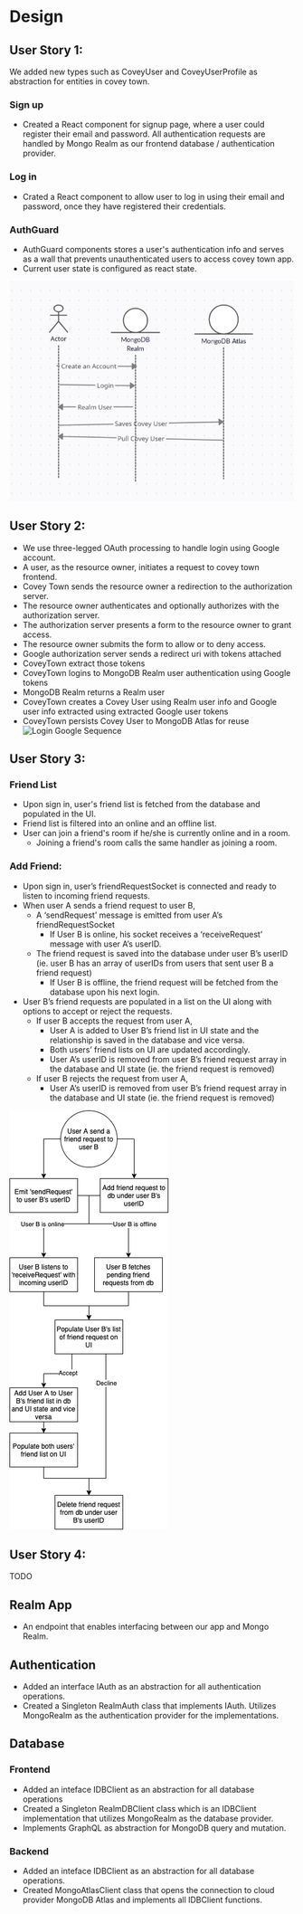 # Design

## User Story 1:
We added new types such as CoveyUser and CoveyUserProfile as abstraction for entities in covey town.

### Sign up
- Created a React component for signup page, where a user could register their email and password. All authentication requests are handled by Mongo Realm as our frontend database / authentication provider. 

### Log in
- Crated a React component to allow user to log in using their email and password, once they have registered their credentials.

### AuthGuard
- AuthGuard components stores a user's authentication info and serves as a wall that prevents unauthenticated users to access covey town app.
- Current user state is configured as react state. 

![Login Sequence](docs/user-story-1/login-seq.png)

## User Story 2:
- We use three-legged OAuth processing to handle login using Google account.
- A user, as the resource owner, initiates a request to covey town frontend.
- Covey Town sends the resource owner a redirection to the authorization server.
- The resource owner authenticates and optionally authorizes with the authorization server.
- The authorization server presents a form to the resource owner to grant access.
- The resource owner submits the form to allow or to deny access.
- Google authorization server sends a redirect uri with tokens attached
- CoveyTown extract those tokens
- CoveyTown logins to MongoDB Realm user authentication using Google tokens
- MongoDB Realm returns a Realm user
- CoveyTown creates a Covey User using Realm user info and Google user info extracted using extracted Google user tokens
- CoveyTown persists Covey User to MongoDB Atlas for reuse
![Login Google Sequence](docs/user-story-1/google-login.png)
## User Story 3:
### Friend List
- Upon sign in, user's friend list is fetched from the database and populated in the UI.
- Friend list is filtered into an online and an offline list. 
- User can join a friend's room if he/she is currently online and in a room.
  - Joining a friend's room calls the same handler as joining a room.

### Add Friend:
- Upon sign in, user’s friendRequestSocket is connected and ready to listen to incoming friend requests. 
- When user A sends a friend request to user B,
  - A ‘sendRequest’ message is emitted from user A’s friendRequestSocket
    - If User B is online, his socket receives a ‘receiveRequest’ message with user A’s userID.
  - The friend request is saved into the database under user B’s userID (ie. user B has an array of userIDs from users that sent user B a friend request)
    - If User B is offline, the friend request will be fetched from the database upon his next login. 
- User B’s friend requests are populated in a list on the UI along with options to accept or reject the requests. 
  - If user B accepts the request from user A,
    - User A is added to User B’s friend list in UI state and the relationship is saved in the database and vice versa.
    - Both users’ friend lists on UI are updated accordingly. 
    - User A’s userID is removed from user B’s friend request array in the database and UI state (ie. the friend request is removed)
  - If user B rejects the request from user A,
    - User A’s userID is removed from user B’s friend request array in the database and UI state (ie. the friend request is removed)

![Add friend design diagram](docs/user-story-3/Addfrienddiagram.png)

## User Story 4:
TODO


## Realm App
- An endpoint that enables interfacing between our app and Mongo Realm. 

## Authentication
- Added an interface IAuth as an abstraction for all authentication operations.
- Created a Singleton RealmAuth class that implements IAuth. Utilizes MongoRealm as the authentication provider for the implementations.

## Database
### Frontend
- Added an inteface IDBClient as an abstraction for all database operations
- Created a Singleton RealmDBClient class which is an IDBClient implementation that utilizes MongoRealm as the database provider.
- Implements GraphQL as abstraction for MongoDB query and mutation.

### Backend
- Added an inteface IDBClient as an abstraction for all database operations.
- Created MongoAtlasClient class that opens the connection to cloud provider MongoDB Atlas and implements all IDBClient functions.



